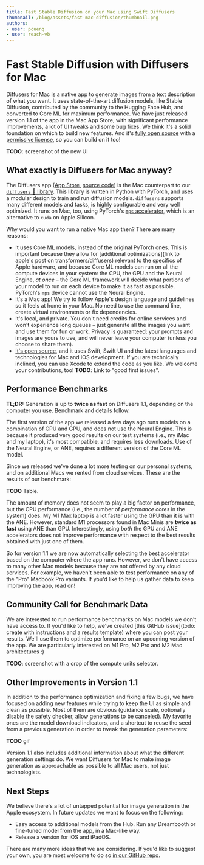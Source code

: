 ```yaml
---
title: Fast Stable Diffusion on your Mac using Swift Diffusers
thumbnail: /blog/assets/fast-mac-diffusion/thumbnail.png
authors:
- user: pcuenq
- user: reach-vb
---
```


# Fast Stable Diffusion with Diffusers for Mac

<!-- {blog_metadata} -->
<!-- {authors} -->

Diffusers for Mac is a native app to generate images from a text description of what you want. It uses state-of-the-art diffusion models, like Stable Diffusion, contributed by the community to the Hugging Face Hub, and converted to Core ML for maximum performance. We have just released version 1.1 of the app in the Mac App Store, with significant performance improvements, a lot of UI tweaks and some bug fixes. We think it's a solid foundation on which to build new features. And it's [fully open source](https://github.com/huggingface/swift-coreml-diffusers) with a [permissive license](https://github.com/huggingface/swift-coreml-diffusers/blob/main/LICENSE), so you can build on it too!

**TODO**: screenshot of the new UI

## What exactly is Diffusers for Mac anyway?

The Diffusers app ([App Store](https://apps.apple.com/app/diffusers/id1666309574), [source code](https://github.com/huggingface/swift-coreml-diffusers)) is the Mac counterpart to our [`diffusers` 🧨 library](https://github.com/huggingface/diffusers). This library is written in Python with PyTorch, and uses a modular design to train and run diffusion models. `diffusers` supports many different models and tasks, is highly configurable and very well optimized. It runs on Mac, too, using PyTorch's [`mps` accelerator](https://huggingface.co/docs/diffusers/optimization/mps), which is an alternative to `cuda` on Apple Silicon.

Why would you want to run a native Mac app then? There are many reasons:
- It uses Core ML models, instead of the original PyTorch ones. This is important because they allow for [additional optimizations](link to apple's post on transformers/diffusers) relevant to the specifics of Apple hardware, and because Core ML models can run on all the compute devices in your system: the CPU, the GPU and the Neural Engine, _at once_ – the Core ML framework will decide what portions of your model to run on each device to make it as fast as possible. PyTorch's `mps` device cannot use the Neural Engine.
- It's a Mac app! We try to follow Apple's design language and guidelines so it feels at home in your Mac. No need to use the command line, create virtual environments or fix dependencies.
- It's local, and private. You don't need credits for online services and won't experience long queues – just generate all the images you want and use them for fun or work. Privacy is guaranteed: your prompts and images are yours to use, and will never leave your computer (unless you choose to share them).
- [It's open source](https://github.com/huggingface/swift-coreml-diffusers), and it uses Swift, Swift UI and the latest languages and technologies for Mac and iOS development. If you are technically inclined, you can use Xcode to extend the code as you like. We welcome your contributions, too! **TODO**: Link to "good first issues".

## Performance Benchmarks

**TL;DR:** Generation is up to **twice as fast** on Diffusers 1.1, depending on the computer you use. Benchmark and details follow.

The first version of the app we released a few days ago runs models on a combination of CPU and GPU, and does not use the Neural Engine. This is because it produced very good results on our test systems (i.e., my iMac and my laptop), it's most compatible, and requires less downloads. Use of the Neural Engine, or ANE, requires a different version of the Core ML model.

Since we released we've done a lot more testing on our personal systems, and on additional Macs we rented from cloud services. These are the results of our benchmark:

**TODO** Table.

The amount of memory does not seem to play a big factor on performance, but the CPU performance (i.e., the number of _performance cores_ in the system) does. My M1 Max laptop is a lot faster using the GPU than it is with the ANE. However, standard M1 processors found in Mac Minis are **twice as fast** using ANE than GPU. Interestingly, using _both_ the GPU and ANE accelerators does not improve performance with respect to the best results obtained with just one of them.

So for version 1.1 we are now automatically selecting the best accelerator based on the computer where the app runs. However, we don't have access to many other Mac models because they are not offered by any cloud services. For example, we haven't been able to test performance on any of the "Pro" Macbook Pro variants. If you'd like to help us gather data to keep improving the app, read on!

## Community Call for Benchmark Data

We are interested to run performance benchmarks on Mac models we don't have access to. If you'd like to help, we've created [this GitHub issue](todo: create with instructions and a results template) where you can post your results. We'll use them to optimize performance on an upcoming version of the app. We are particularly interested on M1 Pro, M2 Pro and M2 Mac architectures :)

**TODO**: screenshot with a crop of the compute units selector.

## Other Improvements in Version 1.1

In addition to the performance optimization and fixing a few bugs, we have focused on adding new features while trying to keep the UI as simple and clean as possible. Most of them are obvious (guidance scale, optionally disable the safety checker, allow generations to be canceled). My favorite ones are the model download indicators, and a shortcut to reuse the seed from a previous generation in order to tweak the generation parameters:

**TODO** gif

Version 1.1 also includes additional information about what the different generation settings do. We want Diffusers for Mac to make image generation as approachable as possible to all Mac users, not just technologists.

## Next Steps

We believe there's a lot of untapped potential for image generation in the Apple ecosystem. In future updates we want to focus on the following:

- Easy access to additional models from the Hub. Run any Dreambooth or fine-tuned model from the app, in a Mac-like way.
- Release a version for iOS and iPadOS.

There are many more ideas that we are considering. If you'd like to suggest your own, you are most welcome to do so [in our GitHub repo](https://github.com/huggingface/swift-coreml-diffusers).
